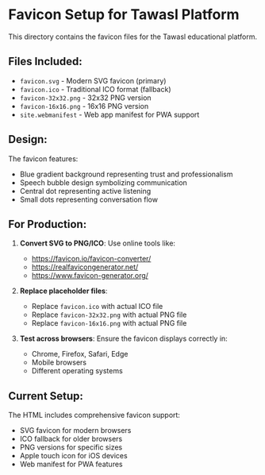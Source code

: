 # Favicon Setup for Tawasl Platform

This directory contains the favicon files for the Tawasl educational platform.

## Files Included:

- `favicon.svg` - Modern SVG favicon (primary)
- `favicon.ico` - Traditional ICO format (fallback)
- `favicon-32x32.png` - 32x32 PNG version
- `favicon-16x16.png` - 16x16 PNG version
- `site.webmanifest` - Web app manifest for PWA support

## Design:

The favicon features:
- Blue gradient background representing trust and professionalism
- Speech bubble design symbolizing communication
- Central dot representing active listening
- Small dots representing conversation flow

## For Production:

1. **Convert SVG to PNG/ICO**: Use online tools like:
   - https://favicon.io/favicon-converter/
   - https://realfavicongenerator.net/
   - https://www.favicon-generator.org/

2. **Replace placeholder files**: 
   - Replace `favicon.ico` with actual ICO file
   - Replace `favicon-32x32.png` with actual PNG file
   - Replace `favicon-16x16.png` with actual PNG file

3. **Test across browsers**: Ensure the favicon displays correctly in:
   - Chrome, Firefox, Safari, Edge
   - Mobile browsers
   - Different operating systems

## Current Setup:

The HTML includes comprehensive favicon support:
- SVG favicon for modern browsers
- ICO fallback for older browsers
- PNG versions for specific sizes
- Apple touch icon for iOS devices
- Web manifest for PWA features 